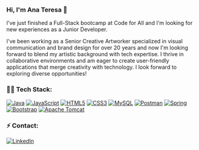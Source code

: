  ### Hi, I'm Ana Teresa 🌱

I've just finished a Full-Stack bootcamp at Code for All and I'm looking for new experiences as a Junior Developer.

I've been working as a Senior Creative Artworker specialized in visual communication and brand design for over 20 years 
and now I'm looking forward to blend my artistic background with tech expertise. 
I thrive in collaborative environments and am eager to create user-friendly applications that merge creativity with technology. 
I look forward to exploring diverse opportunities!


###  👩‍💻 Tech Stack:

[![Java](https://img.shields.io/badge/Java-ED8B00?style=flat-square&logo=java&logoColor=white)](https://www.oracle.com/java/)
[![JavaScript](https://img.shields.io/badge/JavaScript-F7DF1E?style=flat-square&logo=javascript&logoColor=black)](https://www.javascript.com/)
[![HTML5](https://img.shields.io/badge/HTML5-E34F26?style=flat-squar&logo=html5&logoColor=white)](https://developer.mozilla.org/en-US/docs/Web/HTML)
[![CSS3](https://img.shields.io/badge/CSS3-1572B6?style=flat-squar&logo=css3&logoColor=white)](https://developer.mozilla.org/en-US/docs/Web/CSS)
[![MySQL](https://img.shields.io/badge/MySQL-005C84?style=flat-squar&logo=mysql&logoColor=white)](https://www.mysql.com/)
[![Postman](https://img.shields.io/badge/Postman-FF6C37?style=flat-square&logo=postman&logoColor=white)](https://www.postman.com/)
[![Spring](https://img.shields.io/badge/Spring-6DB33F?style=flat-squar&logo=spring&logoColor=white)](https://spring.io/)
[![Bootstrap](https://img.shields.io/badge/Bootstrap-7952B3?style=flat-squar&logo=bootstrap&logoColor=white)](https://getbootstrap.com/)
[![Apache Tomcat](https://img.shields.io/badge/Apache_Tomcat-F8DC75?style=flat-squar&logo=apache-tomcat&logoColor=black)](https://tomcat.apache.org/)

### ⚡ Contact:

[![LinkedIn](https://img.shields.io/badge/LinkedIn-0077B5?style=flat-square&logo=linkedin&logoColor=white)](https://www.linkedin.com/in/ana-teresa-m-fernandes/)
